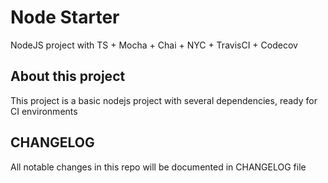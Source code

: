 # Node Starter
NodeJS project with TS + Mocha + Chai + NYC + TravisCI + Codecov

## About this project
This project is a basic nodejs project with several dependencies, ready for CI environments

## CHANGELOG
All notable changes in this repo will be documented in CHANGELOG file
